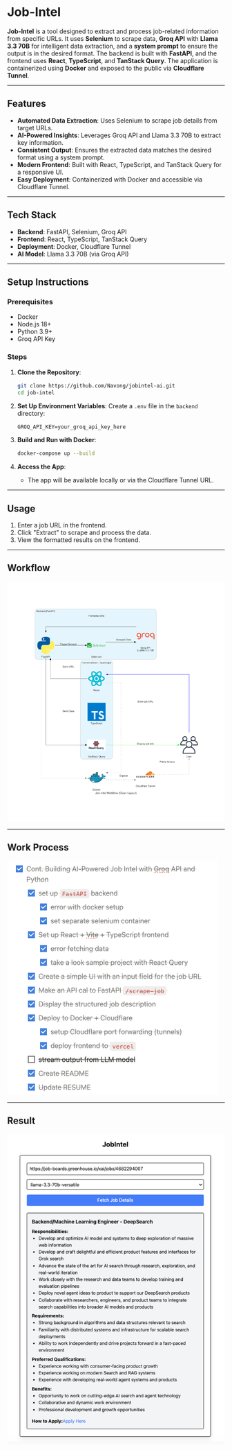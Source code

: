 # Job-Intel

**Job-Intel** is a tool designed to extract and process job-related information from specific URLs. It uses **Selenium** to scrape data, **Groq API** with **Llama 3.3 70B** for intelligent data extraction, and a **system prompt** to ensure the output is in the desired format. The backend is built with **FastAPI**, and the frontend uses **React**, **TypeScript**, and **TanStack Query**. The application is containerized using **Docker** and exposed to the public via **Cloudflare Tunnel**.

---

## Features

- **Automated Data Extraction**: Uses Selenium to scrape job details from target URLs.
- **AI-Powered Insights**: Leverages Groq API and Llama 3.3 70B to extract key information.
- **Consistent Output**: Ensures the extracted data matches the desired format using a system prompt.
- **Modern Frontend**: Built with React, TypeScript, and TanStack Query for a responsive UI.
- **Easy Deployment**: Containerized with Docker and accessible via Cloudflare Tunnel.

---

## Tech Stack

- **Backend**: FastAPI, Selenium, Groq API
- **Frontend**: React, TypeScript, TanStack Query
- **Deployment**: Docker, Cloudflare Tunnel
- **AI Model**: Llama 3.3 70B (via Groq API)

---

## Setup Instructions

### Prerequisites

- Docker
- Node.js 18+
- Python 3.9+
- Groq API Key

### Steps

1. **Clone the Repository**:
   ```bash
   git clone https://github.com/Navong/jobintel-ai.git
   cd job-intel
   ```

2. **Set Up Environment Variables**:
   Create a `.env` file in the `backend` directory:
   ```
   GROQ_API_KEY=your_groq_api_key_here
   ```

3. **Build and Run with Docker**:
   ```bash
   docker-compose up --build
   ```

4. **Access the App**:
   - The app will be available locally or via the Cloudflare Tunnel URL.

---

## Usage

1. Enter a job URL in the frontend.
2. Click "Extract" to scrape and process the data.
3. View the formatted results on the frontend.

---

## Workflow

![alt text](job-intel_workflow_(clean_layout).png)

---

## Work Process

![alt text](image.png)

---

## Result

![alt text](image-1.png)
